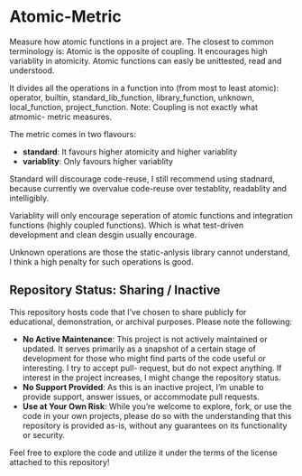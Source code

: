 # Atomic-Metric

Measure how atomic functions in a project are. The closest to common terminology
is: Atomic is the opposite of coupling. It encourages high variablity in
atomicity. Atomic functions can easly be unittested, read and understood.

It divides all the operations in a function into (from most to least atomic):
operator, builtin, standard_lib_function, library_function, unknown,
local_function, project_function. Note: Coupling is not exactly what atmomic-
metric measures.

The metric comes in two flavours:

- **standard**: It favours higher atomicity and higher variablity
- **variablity**: Only favours higher variablity

Standard will discourage code-reuse, I still recommend using stadnard, because
currently we overvalue code-reuse over testablity, readablity and intelligibly.

Variablity will only encourage seperation of atomic functions and integration
functions (highly coupled functions). Which is what test-driven development and
clean desgin usually encourage.

Unknown operations are those the static-anlysis library cannot understand, I
think a high penalty for such operations is good.

## Repository Status: Sharing / Inactive

This repository hosts code that I’ve chosen to share publicly for educational,
demonstration, or archival purposes. Please note the following:

- **No Active Maintenance**: This project is not actively maintained or updated.
  It serves primarily as a snapshot of a certain stage of development for those
  who might find parts of the code useful or interesting. I try to accept pull-
  request, but do not expect anything. If interest in the project increases, I
  might change the repository status.
- **No Support Provided**: As this is an inactive project, I’m unable to provide
  support, answer issues, or accommodate pull requests.
- **Use at Your Own Risk**: While you’re welcome to explore, fork, or use the
  code in your own projects, please do so with the understanding that this
  repository is provided as-is, without any guarantees on its functionality or
  security.

Feel free to explore the code and utilize it under the terms of the license
attached to this repository!
